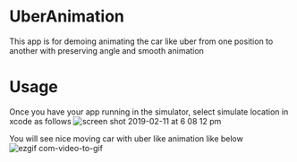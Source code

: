 # UberAnimation
This app is for demoing animating the car like uber from one position to another with preserving angle and smooth animation

# Usage 

Once you have your app running in the simulator, select simulate location in xcode as follows
![screen shot 2019-02-11 at 6 08 12 pm](https://user-images.githubusercontent.com/6416095/52563640-0d680080-2e28-11e9-9c03-51c3720b3d69.png)

You will see nice moving car with uber like animation like below
![ezgif com-video-to-gif](https://user-images.githubusercontent.com/6416095/52563104-777fa600-2e26-11e9-91c5-fa213f169ec0.gif)



